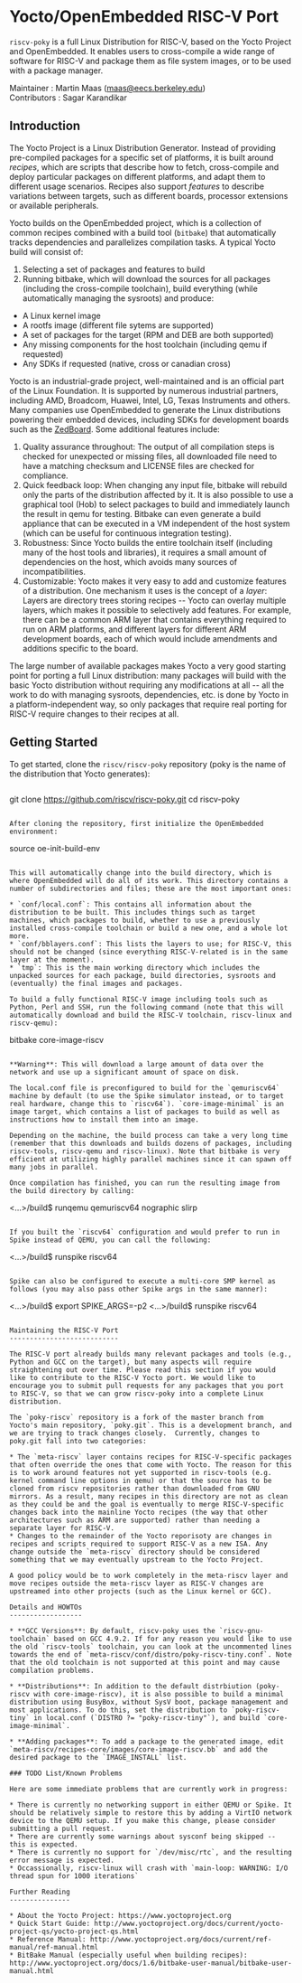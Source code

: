 Yocto/OpenEmbedded RISC-V Port
==============================

`riscv-poky` is a full Linux Distribution for RISC-V, based on the Yocto Project and OpenEmbedded. It enables users to cross-compile a wide range of software for RISC-V and package them as file system images, or to be used with a package manager.

Maintainer  : Martin Maas (maas@eecs.berkeley.edu)   
Contributors : Sagar Karandikar   

Introduction
-----------

The Yocto Project is a Linux Distribution Generator. Instead of providing pre-compiled packages for a specific set of platforms, it is built around *recipes*, which are scripts that describe how to fetch, cross-compile and deploy particular packages on different platforms, and adapt them to different usage scenarios. Recipes also support *features* to describe variations between targets, such as different boards, processor extensions or available peripherals.

Yocto builds on the OpenEmbedded project, which is a collection of common recipes combined with a build tool (`bitbake`) that automatically tracks dependencies and parallelizes compilation tasks. A typical Yocto build will consist of:

1. Selecting a set of packages and features to build
2. Running bitbake, which will download the sources for all packages (including the cross-compile toolchain), build everything (while automatically managing the sysroots) and produce:

  * A Linux kernel image
  * A rootfs image (different file sytems are supported)
  * A set of packages for the target (RPM and DEB are both supported)
  * Any missing components for the host toolchain (including qemu if requested)
  * Any SDKs if requested (native, cross or canadian cross)

Yocto is an industrial-grade project, well-maintained and is an official part of the Linux Foundation. It is supported by numerous industrial partners, including AMD, Broadcom, Huawei, Intel, LG, Texas Instruments and others. Many companies use OpenEmbedded to generate the Linux distributions powering their embedded devices, including SDKs for development boards such as the [ZedBoard](https://github.com/Xilinx/meta-xilinx). Some additional features include:

1. Quality assurance throughout: The output of all compilation steps is checked for unexpected or missing files, all downloaded file need to have a matching checksum and LICENSE files are checked for compliance.
2. Quick feedback loop: When changing any input file, bitbake will rebuild only the parts of the distribution affected by it. It is also possible to use a graphical tool (Hob) to select packages to build and immediately launch the result in qemu for testing. Bitbake can even generate a build appliance that can be executed in a VM independent of the host system (which can be useful for continuous integration testing).
3. Robustness: Since Yocto builds the entire toolchain itself (including many of the host tools and libraries), it requires a small amount of dependencies on the host, which avoids many sources of incompatibilities.
4. Customizable: Yocto makes it very easy to add and customize features of a distribution. One mechanism it uses is the concept of a *layer*: Layers are directory trees storing recipes -- Yocto can overlay multiple layers, which makes it possible to selectively add features. For example, there can be a common ARM layer that contains everything required to run on ARM platforms, and different layers for different ARM development boards, each of which would include amendments and additions specific to the board.

The large number of available packages makes Yocto a very good starting point for porting a full Linux distribution: many packages will build with the basic Yocto distribution without requiring any modifications at all -- all the work to do with managing sysroots, dependencies, etc. is done by Yocto in a platform-independent way, so only packages that require real porting for RISC-V require changes to their recipes at all.

Getting Started
---------------

To get started, clone the `riscv/riscv-poky` repository (poky is the name of the distribution that Yocto generates):

>```
git clone https://github.com/riscv/riscv-poky.git
cd riscv-poky
```

After cloning the repository, first initialize the OpenEmbedded environment:

```
source oe-init-build-env
```

This will automatically change into the build directory, which is where OpenEmbedded will do all of its work. This directory contains a number of subdirectories and files; these are the most important ones:

* `conf/local.conf`: This contains all information about the distribution to be built. This includes things such as target machines, which packages to build, whether to use a previously installed cross-compile toolchain or build a new one, and a whole lot more.
* `conf/bblayers.conf`: This lists the layers to use; for RISC-V, this should not be changed (since everything RISC-V-related is in the same layer at the moment).
* `tmp`: This is the main working directory which includes the unpacked sources for each package, build directories, sysroots and (eventually) the final images and packages.

To build a fully functional RISC-V image including tools such as Python, Perl and SSH, run the following command (note that this will automatically download and build the RISC-V toolchain, riscv-linux and riscv-qemu):

```
bitbake core-image-riscv
```

**Warning**: This will download a large amount of data over the network and use up a significant amount of space on disk.

The local.conf file is preconfigured to build for the `qemuriscv64` machine by default (to use the Spike simulator instead, or to target real hardware, change this to `riscv64`). `core-image-minimal` is an image target, which contains a list of packages to build as well as instructions how to install them into an image.

Depending on the machine, the build process can take a very long time (remember that this downloads and builds dozens of packages, including riscv-tools, riscv-qemu and riscv-linux). Note that bitbake is very efficient at utilizing highly parallel machines since it can spawn off many jobs in parallel.

Once compilation has finished, you can run the resulting image from the build directory by calling:

```
<...>/build$ runqemu qemuriscv64 nographic slirp
```

If you built the `riscv64` configuration and would prefer to run in Spike instead of QEMU, you can call the following:

```
<...>/build$ runspike riscv64
```

Spike can also be configured to execute a multi-core SMP kernel as follows (you may also pass other Spike args in the same manner):

```
<...>/build$ export SPIKE_ARGS=-p2
<...>/build$ runspike riscv64
```

Maintaining the RISC-V Port
---------------------------

The RISC-V port already builds many relevant packages and tools (e.g., Python and GCC on the target), but many aspects will require straightening out over time. Please read this section if you would like to contribute to the RISC-V Yocto port. We would like to encourage you to submit pull requests for any packages that you port to RISC-V, so that we can grow riscv-poky into a complete Linux distribution.

The `poky-riscv` repository is a fork of the master branch from Yocto's main repository, `poky.git`. This is a development branch, and we are trying to track changes closely.  Currently, changes to poky.git fall into two categories:

* The `meta-riscv` layer contains recipes for RISC-V-specific packages that often override the ones that come with Yocto. The reason for this is to work around features not yet supported in riscv-tools (e.g. kernel command line options in qemu) or that the source has to be cloned from riscv repositories rather than downloaded from GNU mirrors. As a result, many recipes in this directory are not as clean as they could be and the goal is eventually to merge RISC-V-specific changes back into the mainline Yocto recipes (the way that other architectures such as ARM are supported) rather than needing a separate layer for RISC-V.
* Changes to the remainder of the Yocto reporisoty are changes in recipes and scripts required to support RISC-V as a new ISA. Any change outside the `meta-riscv` directory should be considered something that we may eventually upstream to the Yocto Project.

A good policy would be to work completely in the meta-riscv layer and move recipes outside the meta-riscv layer as RISC-V changes are upstreamed into other projects (such as the Linux kernel or GCC).

Details and HOWTOs
------------------

* **GCC Versions**: By default, riscv-poky uses the `riscv-gnu-toolchain` based on GCC 4.9.2. If for any reason you would like to use the old `riscv-tools` toolchain, you can look at the uncommented lines towards the end of `meta-riscv/conf/distro/poky-riscv-tiny.conf`. Note that the old toolchain is not supported at this point and may cause compilation problems.

* **Distributions**: In addition to the default distrbiution (poky-riscv with core-image-riscv), it is also possible to build a minimal distribution using BusyBox, without SysV boot, package management and most applications. To do this, set the distribution to `poky-riscv-tiny` in local.conf (`DISTRO ?= "poky-riscv-tiny"`), and build `core-image-minimal`.

* **Adding packages**: To add a package to the generated image, edit `meta-riscv/recipes-core/images/core-image-riscv.bb` and add the desired package to the `IMAGE_INSTALL` list.

### TODO List/Known Problems

Here are some immediate problems that are currently work in progress:

* There is currently no networking support in either QEMU or Spike. It should be relatively simple to restore this by adding a VirtIO network device to the QEMU setup. If you make this change, please consider submitting a pull request.
* There are currently some warnings about sysconf being skipped -- this is expected.
* There is currently no support for `/dev/misc/rtc`, and the resulting error message is expected.
* Occassionally, riscv-linux will crash with `main-loop: WARNING: I/O thread spun for 1000 iterations`

Further Reading
---------------

* About the Yocto Project: https://www.yoctoproject.org
* Quick Start Guide: http://www.yoctoproject.org/docs/current/yocto-project-qs/yocto-project-qs.html
* Reference Manual: http://www.yoctoproject.org/docs/current/ref-manual/ref-manual.html
* BitBake Manual (especially useful when building recipes): http://www.yoctoproject.org/docs/1.6/bitbake-user-manual/bitbake-user-manual.html
